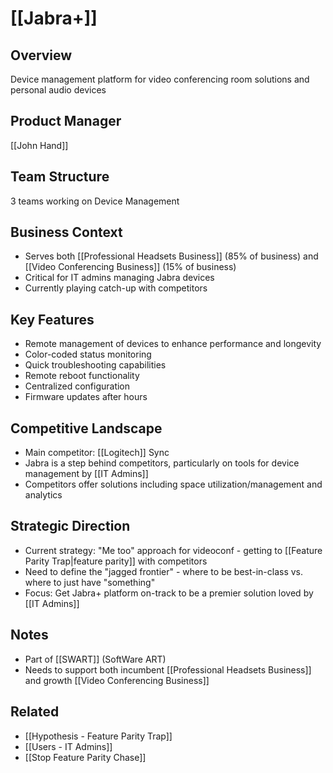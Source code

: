 # [[Jabra+]]

## Overview
Device management platform for video conferencing room solutions and personal audio devices

## Product Manager
[[John Hand]]

## Team Structure
3 teams working on Device Management

## Business Context
- Serves both [[Professional Headsets Business]] (85% of business) and [[Video Conferencing Business]] (15% of business)
- Critical for IT admins managing Jabra devices
- Currently playing catch-up with competitors

## Key Features
- Remote management of devices to enhance performance and longevity
- Color-coded status monitoring
- Quick troubleshooting capabilities
- Remote reboot functionality
- Centralized configuration
- Firmware updates after hours

## Competitive Landscape
- Main competitor: [[Logitech]] Sync
- Jabra is a step behind competitors, particularly on tools for device management by [[IT Admins]]
- Competitors offer solutions including space utilization/management and analytics

## Strategic Direction
- Current strategy: "Me too" approach for videoconf - getting to [[Feature Parity Trap|feature parity]] with competitors
- Need to define the "jagged frontier" - where to be best-in-class vs. where to just have "something"
- Focus: Get Jabra+ platform on-track to be a premier solution loved by [[IT Admins]]

## Notes
- Part of [[SWART]] (SoftWare ART)
- Needs to support both incumbent [[Professional Headsets Business]] and growth [[Video Conferencing Business]]

## Related
- [[Hypothesis - Feature Parity Trap]]
- [[Users - IT Admins]]
- [[Stop Feature Parity Chase]]